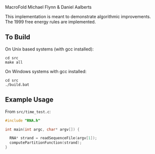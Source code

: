 MacroFold
Michael Flynn & Daniel Aalberts

This implementation is meant to demonstrate algorithmic
improvements. The 1999 free energy rules are implemented.

To Build
-------------

On Unix based systems (with gcc installed):

```
cd src 
make all
```

On Windows systems with gcc installed:

``` 
cd src 
./build.bat
```


Example Usage
----------------

From `src/time_test.c`:

```c
#include "RNA.h"

int main(int argc, char* argv[]) {

  RNA* strand = readSequenceFile(argv[1]);
  computePartitionFunction(strand);
}
```